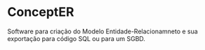 # ConceptER
Software para criação do Modelo Entidade-Relacionamneto e sua exportação para código SQL ou para um SGBD.
